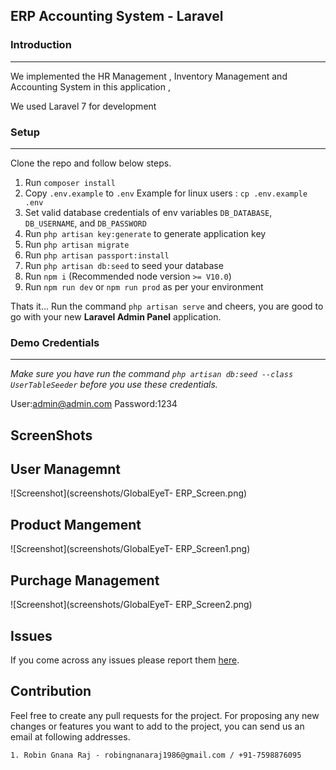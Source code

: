 ## ERP Accounting System - Laravel 



### Introduction
---

We implemented the HR Management , Inventory Management and Accounting System in this application ,  

We used Laravel 7 for development


### Setup
---
Clone the repo and follow below steps.
1. Run `composer install`
2. Copy `.env.example` to `.env` Example for linux users : `cp .env.example .env`
3. Set valid database credentials of env variables `DB_DATABASE`, `DB_USERNAME`, and `DB_PASSWORD`
4. Run `php artisan key:generate` to generate application key
5. Run `php artisan migrate`
6. Run `php artisan passport:install`
7. Run `php artisan db:seed` to seed your database
7. Run `npm i` (Recommended node version `>= V10.0`)
8. Run `npm run dev` or `npm run prod` as per your environment

Thats it... Run the command `php artisan serve` and cheers, you are good to go with your new **Laravel Admin Panel** application.



### Demo Credentials
---
*Make sure you have run the command `php artisan db:seed --class UserTableSeeder` before you use these credentials.*

User:admin@admin.com
Password:1234




## ScreenShots

## User Managemnt
![Screenshot](screenshots/GlobalEyeT- ERP_Screen.png)

## Product Mangement
![Screenshot](screenshots/GlobalEyeT- ERP_Screen1.png)

## Purchage Management
![Screenshot](screenshots/GlobalEyeT- ERP_Screen2.png)

## Issues
If you come across any issues please report them [here](https://github.com/globaleyetrobin/accounting/issues).

## Contribution
Feel free to create any pull requests for the project. For proposing any new changes or features you want to add to the project, you can send us an email at following addresses.

    1. Robin Gnana Raj - robingnanaraj1986@gmail.com / +91-7598876095
 
